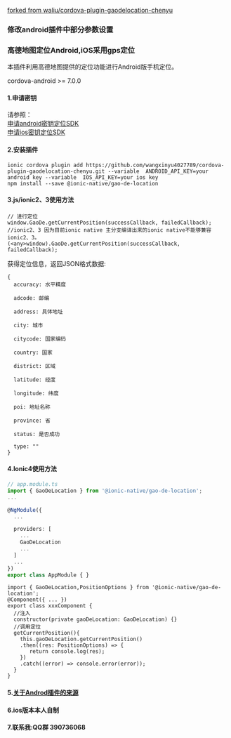 [forked from waliu/cordova-plugin-gaodelocation-chenyu](https://github.com/waliu/cordova-plugin-gaodelocation-chenyu)

### 修改android插件中部分参数设置
 
### 高德地图定位Android,iOS采用gps定位
本插件利用高德地图提供的定位功能进行Android版手机定位。

cordova-android >= 7.0.0

#### 1.申请密钥
请参照：
<br>
[申请android密钥定位SDK](http://lbs.amap.com/api/android-location-sdk/guide/create-project/get-key/)
<br>
[申请ios密钥定位SDK](https://lbs.amap.com/api/ios-location-sdk/guide/create-project/get-key)
#### 2.安装插件

```
ionic cordova plugin add https://github.com/wangxinyu4027789/cordova-plugin-gaodelocation-chenyu.git --variable  ANDROID_API_KEY=your android key --variable  IOS_API_KEY=your ios key
npm install --save @ionic-native/gao-de-location
```

#### 3.js/ionic2、3使用方法

```
// 进行定位
window.GaoDe.getCurrentPosition(successCallback, failedCallback);
//ionic2、3 因为目前ionic native 主分支编译出来的ionic native不能够兼容ionic2、3。
(<any>window).GaoDe.getCurrentPosition(successCallback, failedCallback);
```

获得定位信息，返回JSON格式数据:

```
{
  accuracy: 水平精度

  adcode: 邮编

  address: 具体地址

  city: 城市

  citycode: 国家编码

  country: 国家

  district: 区域

  latitude: 经度

  longitude: 纬度

  poi: 地址名称

  province: 省

  status: 是否成功

  type: ""
}
```

#### 4.Ionic4使用方法
```typescript
// app.module.ts
import { GaoDeLocation } from '@ionic-native/gao-de-location';
...

@NgModule({
  ...

  providers: [
    ...
    GaoDeLocation
    ...
  ]
  ...
})
export class AppModule { }
```
```
import { GaoDeLocation,PositionOptions } from '@ionic-native/gao-de-location';
@Component({ ... })
export class xxxComponent {
  //注入
  constructor(private gaoDeLocation: GaoDeLocation) {}
  //调用定位
  getCurrentPosition(){
    this.gaoDeLocation.getCurrentPosition()
    .then((res: PositionOptions) => {
       return console.log(res);
    })
    .catch((error) => console.error(error));
  }
}
```
#### 5.[关于Androd插件的来源](https://blog.csdn.net/u010730897/article/details/54969638)
#### 6.ios版本本人自制
#### 7.联系我:QQ群 390736068
